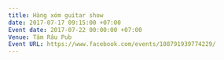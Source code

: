 ```yaml
---
title: Hàng xóm guitar show
date: 2017-07-17 09:15:00 +07:00
Event date: 2017-07-22 00:00:00 +07:00
Venue: Tâm Râu Pub
Event URL: https://www.facebook.com/events/108791939774229/
---
```



